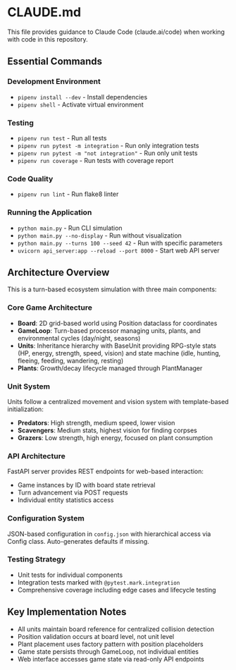 # CLAUDE.md

This file provides guidance to Claude Code (claude.ai/code) when working with code in this repository.

## Essential Commands

### Development Environment
- `pipenv install --dev` - Install dependencies
- `pipenv shell` - Activate virtual environment

### Testing
- `pipenv run test` - Run all tests
- `pipenv run pytest -m integration` - Run only integration tests  
- `pipenv run pytest -m "not integration"` - Run only unit tests
- `pipenv run coverage` - Run tests with coverage report

### Code Quality
- `pipenv run lint` - Run flake8 linter

### Running the Application
- `python main.py` - Run CLI simulation
- `python main.py --no-display` - Run without visualization
- `python main.py --turns 100 --seed 42` - Run with specific parameters
- `uvicorn api_server:app --reload --port 8000` - Start web API server

## Architecture Overview

This is a turn-based ecosystem simulation with three main components:

### Core Game Architecture
- **Board**: 2D grid-based world using Position dataclass for coordinates
- **GameLoop**: Turn-based processor managing units, plants, and environmental cycles (day/night, seasons)
- **Units**: Inheritance hierarchy with BaseUnit providing RPG-style stats (HP, energy, strength, speed, vision) and state machine (idle, hunting, fleeing, feeding, wandering, resting)
- **Plants**: Growth/decay lifecycle managed through PlantManager

### Unit System
Units follow a centralized movement and vision system with template-based initialization:
- **Predators**: High strength, medium speed, lower vision
- **Scavengers**: Medium stats, highest vision for finding corpses
- **Grazers**: Low strength, high energy, focused on plant consumption

### API Architecture
FastAPI server provides REST endpoints for web-based interaction:
- Game instances by ID with board state retrieval
- Turn advancement via POST requests  
- Individual entity statistics access

### Configuration System
JSON-based configuration in `config.json` with hierarchical access via Config class. Auto-generates defaults if missing.

### Testing Strategy
- Unit tests for individual components
- Integration tests marked with `@pytest.mark.integration`
- Comprehensive coverage including edge cases and lifecycle testing

## Key Implementation Notes

- All units maintain board reference for centralized collision detection
- Position validation occurs at board level, not unit level
- Plant placement uses factory pattern with position placeholders
- Game state persists through GameLoop, not individual entities
- Web interface accesses game state via read-only API endpoints